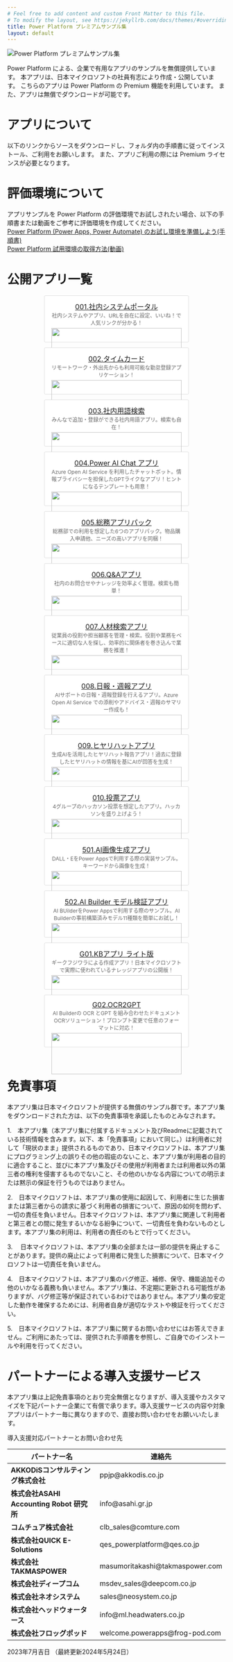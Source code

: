 ```yaml
---
# Feel free to add content and custom Front Matter to this file.
# To modify the layout, see https://jekyllrb.com/docs/themes/#overriding-theme-defaults
title: Power Platform プレミアムサンプル集
layout: default
---
```


![Power Platform プレミアムサンプル集](Title.png) 

Power Platform による、企業で有用なアプリのサンプルを無償提供しています。
本アプリは、日本マイクロソフトの社員有志により作成・公開しています。
こちらのアプリは Power Platform の Premium 機能を利用しています。
また、アプリは無償でダウンロードが可能です。

# アプリについて
以下のリンクからソースをダウンロードし、フォルダ内の手順書に従ってインストール、ご利用をお願いします。
また、アプリご利用の際には Premium ライセンスが必要となります。

# 評価環境について
アプリサンプルを Power Platform の評価環境でお試しされたい場合、以下の手順書または動画をご参考に評価環境を作成してください。
<BR>
<a href="https://qiita.com/nayoshik/items/0890e1261b6b40b69c15">Power Platform (Power Apps, Power Automate) のお試し環境を準備しよう(手順書)</a><BR>
<a href="https://www.youtube.com/watch?v=B1ZH306oZHA&list=PL7N3d4aME9uzrktdMSHC8mI64blLFge6g">Power Platform 試用環境の取得方法(動画)</a><BR>

# 公開アプリ一覧

<style>
.card-container {
  display: flex;
  flex-flow: row wrap;
  justify-content: center;
  align-items: flex-start;
}
.card {
  width: 300px;
  margin: 0px 6px 12px 6px;
  padding: 12px 16px;
  border: 1px solid #dddddd;
  border-radius: 3px;
  background-color: #ffffff;
  text-align: center;
  vertical-align: top;
  align-self: stretch;
}
.title {
  font-size: 16px;
}
.description {
  font-size: 12px;
  color: #666666;
}
.card img {
  display: block;
  width: 100%;
  margin-top: 4px;
}
</style>

<div class="card-container">
  <!-- 001 -->
  <div class="card">
    <div class="title">
      <a href="https://github.com/microsoft/PowerApps-Sample-Apps-Japan/tree/main/001_SystemPortal" target="_blank">001.社内システムポータル</a>
    </div>
    <div class="description">社内システムやアプリ、URLを自在に設定、いいね！で人気リンクが分かる！</div>
    <img width="300px" src="社内システムポータル.png" />
  </div>
  <!-- 002 -->
  <div class="card">
    <div class="title">
      <a href="https://github.com/microsoft/PowerApps-Sample-Apps-Japan/tree/main/002_TimeCard" target="_blank">002.タイムカード</a>
    </div>
    <div class="description">リモートワーク・外出先からも利用可能な勤怠登録アプリケーション！</div>
    <img width="300px" src="タイムカード.png" />
  </div>
  <!-- 003 -->
  <div class="card">
    <div class="title">
      <a href="https://github.com/microsoft/PowerApps-Sample-Apps-Japan/tree/main/003_Glossary" target="_blank">003.社内用語検索</a>
    </div>
    <div class="description">みんなで追加・登録ができる社内用語アプリ。検索も自在！</div>
    <img width="300px" src="社内用語検索.png" />
  </div>
  <!-- 004 -->
  <div class="card">
    <div class="title">
      <a href="https://github.com/microsoft/PowerApps-Sample-Apps-Japan/tree/main/004_PowerAIChat" target="_blank">004.Power AI Chat アプリ</a>
    </div>
    <div class="description">Azure Open AI Service を利用したチャットボット。情報プライバシーを担保したGPTライクなアプリ！ヒントになるテンプレートも用意！ </div>
    <img width="300px" src="PowerAIChat.png" />
  </div>
  <!-- 005 -->
  <div class="card">
    <div class="title">
      <a href="https://github.com/microsoft/PowerApps-Sample-Apps-Japan/tree/main/005_GeneralAffairsPack" target="_blank">005.総務アプリパック</a>
    </div>
    <div class="description">総務部での利用を想定した6つのアプリパック。物品購入申請他、ニーズの高いアプリを同梱！ </div>
    <img width="300px" src="GeneralAffairsPack.png" />
  </div>
  <!-- 006 -->
  <div class="card">
    <div class="title">
      <a href="https://github.com/microsoft/PowerApps-Sample-Apps-Japan/tree/main/006_QAApp" target="_blank">006.Q&Aアプリ</a>
    </div>
    <div class="description">社内のお問合せやナレッジを効率よく管理。検索も簡単！ </div>
    <img width="300px" src="QAApp.png" />
  </div>
  <!-- 007 -->
  <div class="card">
    <div class="title">
      <a href="https://github.com/microsoft/PowerApps-Sample-Apps-Japan/tree/main/007_TalentSearch" target="_blank">007.人材検索アプリ</a>
    </div>
    <div class="description">従業員の役割や担当顧客を管理・検索。役割や業務をベースに適切な人を探し、効率的に関係者を巻き込んで業務を推進！</div>
    <img width="300px" src="TalentSearch.png" />
  </div>
  <!-- 008 -->
  <div class="card">
    <div class="title">
      <a href="https://github.com/microsoft/PowerApps-Sample-Apps-Japan/tree/main/008_Daily%26WeeklyReport" target="_blank">008.日報・週報アプリ</a>
    </div>
    <div class="description">AIサポートの日報・週報登録を行えるアプリ。Azure Open AI Service での添削やアドバイス・週報のサマリー作成も！</div>
    <img width="300px" src="Daily%26WeeklyReport.png" />
  </div>
  <!-- 009 -->
  <div class="card">
    <div class="title">
      <a href="https://github.com/microsoft/PowerApps-Sample-Apps-Japan/tree/main/009_AIHiyarihatApp" target="_blank">009.ヒヤリハットアプリ</a>
    </div>
    <div class="description">生成AIを活用したヒヤリハット報告アプリ！過去に登録したヒヤリハットの情報を基にAIが回答を生成！</div>
    <img width="300px" src="AIHiyarihatApp.png" />
  </div>
  <!-- 010 -->
  <div class="card">
    <div class="title">
      <a href="https://github.com/microsoft/PowerApps-Sample-Apps-Japan/tree/main/010_eVotingApp" target="_blank">010.投票アプリ</a>
    </div>
    <div class="description">4グループのハッカソン投票を想定したアプリ。ハッカソンを盛り上げよう！</div>
    <img width="300px" src="eVotingSolution.png" />
  </div>
  <!-- 501 -->
  <div class="card">
    <div class="title">
      <a href="https://github.com/microsoft/PowerApps-Sample-Apps-Japan/tree/main/501_ImageGenerator" target="_blank">501.AI画像生成アプリ</a>
    </div>
    <div class="description">DALL・EをPower Appsで利用する際の実装サンプル。キーワードから画像を生成！</div>
    <img width="300px" src="ImageGenerator.png" />
  </div>
  <!-- 502 -->
  <div class="card">
    <div class="title">
      <a href="https://github.com/microsoft/PowerApps-Sample-Apps-Japan/tree/main/502_AIBuilderModelTest" target="_blank">502.AI Builder モデル検証アプリ</a>
    </div>
    <div class="description">AI BUilderをPower Appsで利用する際のサンプル。AI Builderの事前構築済みモデル11種類を簡単にお試し！</div>
    <img width="300px" src="AIBuilderModelTest.png" />
  </div>
  <!-- G01 -->
  <div class="card">
    <div class="title">
      <a href="https://github.com/geekfujiwara/KBAppLite/tree/main" target="_blank">G01.KBアプリ ライト版</a>
    </div>
    <div class="description">ギークフジワラによる作成アプリ！日本マイクロソフトで実際に使われているナレッジアプリの公開版！</div>
    <img width="300px" src="https://user-images.githubusercontent.com/96101315/258259835-d309749e-8f3f-43e8-8f8d-df49cf0f4f86.png" />
  </div>
  <!-- 00 -->
  <div class="card">
    <div class="title">
      <a href="https://github.com/geekfujiwara/OCR2GPT" target="_blank">G02.OCR2GPT</a>
    </div>
    <div class="description">AI Builderの OCR とGPT を組み合わせたドキュメントOCRソリューション！プロンプト変更で任意のフォーマットに対応！</div>
    <img width="300px" src="" />
  </div>
  <!-- Template -->
  <!--
  <div class="card">
    <div class="title">
      <a href="" target="_blank"></a>
    </div>
    <div class="description"> </div>
    <img width="300px" src=".png" />
  </div>
  -->
</div>

<br>

# 免責事項
本アプリ集は日本マイクロソフトが提供する無償のサンプル群です。本アプリ集をダウンロードされた方は、以下の免責事項を承諾したものとみなされます。

1.　本アプリ集（本アプリ集に付属するドキュメント及びReadmeに記載されている技術情報を含みます。以下、本「免責事項」において同じ。）は利用者に対して「現状のまま」提供されるものであり、日本マイクロソフトは、本アプリ集にプログラミング上の誤りその他の瑕疵のないこと、本アプリ集が利用者の目的に適合すること、並びに本アプリ集及びその使用が利用者または利用者以外の第三者の権利を侵害するものでないこと、その他のいかなる内容についての明示または黙示の保証を行うものではありません。

2.　日本マイクロソフトは、本アプリ集の使用に起因して、利用者に生じた損害または第三者からの請求に基づく利用者の損害について、原因の如何を問わず、一切の責任を負いません。日本マイクロソフトは、本アプリ集に関連して利用者と第三者との間に発生するいかなる紛争について、一切責任を負わないものとします。本アプリ集の利用は、利用者の責任のもとで行ってください。

3.　 日本マイクロソフトは、本アプリ集の全部または一部の提供を廃止することがあります。提供の廃止によって利用者に発生した損害について、日本マイクロソフトは一切責任を負いません。

4.　日本マイクロソフトは、本アプリ集のバグ修正、補修、保守、機能追加その他のいかなる義務も負いません。本アプリ集は、不定期に更新される可能性がありますが、バグ修正等が保証されているわけではありません。本アプリ集の安定した動作を確保するためには、利用者自身が適切なテストや検証を行ってください。

5.　日本マイクロソフトは、本アプリ集に関するお問い合わせにはお答えできません。ご利用にあたっては、提供された手順書を参照し、ご自身でのインストールや利用を行ってください。

# パートナーによる導入支援サービス
本アプリ集は上記免責事項のとおり完全無償となりますが、導入支援やカスタマイズを下記パートナー企業にて有償で承ります。導入支援サービスの内容や対象アプリはパートナー毎に異なりますので、直接お問い合わせをお願いいたします。

導入支援対応パートナーとお問い合わせ先
<table>
  <thead>
    <tr>
      <th>パートナー名</th>
      <th>連絡先</th>
    </tr>
  </thead>
  <tbody>
    <tr>
      <td><b>AKKODiSコンサルティング株式会社</b></td>
      <td>ppjp@akkodis.co.jp</td>
    </tr>
    <tr>
      <td><b>株式会社ASAHI Accounting Robot 研究所</b></td>
      <td>info@asahi.gr.jp</td>
    </tr>
    <tr>
      <td><b>コムチュア株式会社</b></td>
      <td>clb_sales@comture.com</td>
    </tr>
    <tr>
      <td><b>株式会社QUICK E-Solutions</b></td>
      <td>qes_powerplatform@qes.co.jp</td>
    </tr>
    <tr>
      <td><b>株式会社TAKMASPOWER</b></td>
      <td>masumoritakashi@takmaspower.com</td>
    </tr>
    <tr>
      <td><b>株式会社ディープコム</b></td>
      <td>msdev_sales@deepcom.co.jp</td>
    </tr>
    <tr>
      <td><b>株式会社ネオシステム</b></td>
      <td>sales@neosystem.co.jp</td>
    </tr>
    <tr>
      <td><b>株式会社ヘッドウォータース</b></td>
      <td>info@ml.headwaters.co.jp</td>
    </tr>
    <tr>
      <td><b>株式会社フロッグポッド</b></td>
      <td>welcome.powerapps@frog-pod.com</td>
    </tr>
  </tbody>
</table>

2023年7月吉日 （最終更新2024年5月24日）
